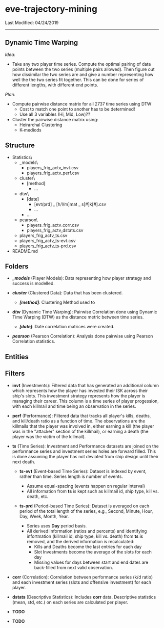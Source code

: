 # eve-trajectory-mining #

Last Modified: 04/24/2019

-----

## Dynamic Time Warping ##

*Idea:*

- Take any two player time series. Compute the optimal pairing of data points
  between the two series (multiple pairs allowed). Then figure out how
  dissimilar the two series are and give a number representing how well the 
  the two series fit together. This can be done for series of different
  lengths, with different end points.  

*Plan:*

- Compute pairwise distance matrix for all 2737 time series using DTW
  - Cost to match one point to another has to be determined!
  - Use all 3 variables (Hi, Mid, Low)??
- Cluster the pairwise distance matrix using:  
   - Heirarchal Clustering  
   - K-mediods  

## Structure

- Statistics\
  - \_models\
    - players_frig_actv_invt.csv
    - players_frig_actv_perf.csv
  - cluster\
    - [method]
      - ...
  - dtw\
    - [date]
      - [evt/prd] \_ [h/l/m]mat \_ s[#]k[#].csv
      - ...
    - ...
  - pearson\
    - players_frig_actv_corr.csv
    - players_frig_actv_dstats.csv
  - players_frig_actv_ts.csv
  - players_frig_actv_ts-evt.csv
  - players_frig_actv_ts-prd.csv
- README.md  

## Folders

- ***\_models*** (Player Models): Data representing how player strategy and
  success is modelled.

- ***cluster*** (Clustered Data): Data that has been clustered.

  - ***[method]***: Clustering Method used to 

- ***dtw***  (Dynamic Time Warping): Pairwise Correlation done using Dynamic
  Time Warping (DTW) as the distance metric between time series.

  - ***[date]***: Date correlation matrices were created.

- ***pearson*** (Pearson Correlation): Analysis done pairwise using Pearson
  Correlation statistics.

## Entities
  
## Filters

- **invt** (Investments): Filtered data that has generated an additional
column which represents how the player has invested their ISK across their 
ship's slots. This investment strategy represents how the player is managing
their career. This column is a time series of player progession, with each 
killmail and time being an observation in the series.

- **perf** (Performance): Filtered data that tracks all player's kills,
deaths, and kill/death ratio as a function of time. The observations are the 
killmails that the player was involved in, either earning a kill (the 
player was in the "attacker" section of the killmail), or earning a death 
(the player was the victim of the killmail).

- **ts** (Time Series): Investment and Performance datasets are joined on 
  the performance series and investment series holes are forward filled. This is
  done assuming the player has not deviated from ship design until their next 
  death.

  - **ts-evt** (Event-based Time Series): Dataset is indexed by event, rather
    than time. Series length is number of events. 
    - Assume equal-spacing (events happen on regular interval)
    - All information from **ts** is kept such as killmail id, ship type, 
      kill vs. death, etc.

  - **ts-prd** (Period-based Time Series): Dataset is averaged on each period of
    the total length of the series, e.g., Second, Minute, Hour, Day, Week, 
    Month, Year.
    - Series uses **Day** period basis.
    - All derived information (ratios and percents) and identifying infortmation
      (killmail id, ship type, kill vs. death) from **ts** is removed, and
      the derived information is recalculated:
      - Kills and Deaths become the last entries for each day
      - Slot Investments become the average of the slots for each day
      - Missing values for days between start and end dates are back-filled from
        next valid observation.

- **corr** (Correlation): Correlation between performance series (k/d ratio)
and each investment series (slots and offensive investment) for each player.

- **dstats** (Descriptive Statistics): Includes **corr** data. Descriptive 
statistics (mean, std, etc.) on each series are calculated per player.

- **TODO**

- **TODO**
